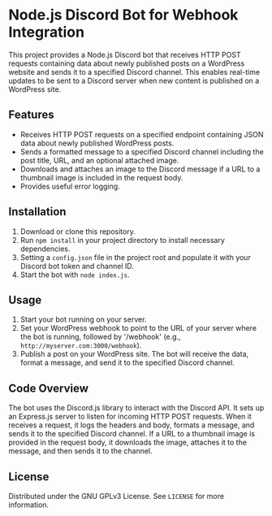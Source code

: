 # Node.js Discord Bot for Webhook Integration

This project provides a Node.js Discord bot that receives HTTP POST requests containing data about newly published posts on a WordPress website and sends it to a specified Discord channel. This enables real-time updates to be sent to a Discord server when new content is published on a WordPress site.

## Features

- Receives HTTP POST requests on a specified endpoint containing JSON data about newly published WordPress posts.
- Sends a formatted message to a specified Discord channel including the post title, URL, and an optional attached image.
- Downloads and attaches an image to the Discord message if a URL to a thumbnail image is included in the request body.
- Provides useful error logging.

## Installation

1. Download or clone this repository.
2. Run `npm install` in your project directory to install necessary dependencies.
3. Setting a `config.json` file in the project root and populate it with your Discord bot token and channel ID.
4. Start the bot with `node index.js`.

## Usage

1. Start your bot running on your server.
2. Set your WordPress webhook to point to the URL of your server where the bot is running, followed by '/webhook' (e.g., `http://myserver.com:3000/webhook`).
3. Publish a post on your WordPress site. The bot will receive the data, format a message, and send it to the specified Discord channel.

## Code Overview

The bot uses the Discord.js library to interact with the Discord API. It sets up an Express.js server to listen for incoming HTTP POST requests. When it receives a request, it logs the headers and body, formats a message, and sends it to the specified Discord channel. If a URL to a thumbnail image is provided in the request body, it downloads the image, attaches it to the message, and then sends it to the channel.

## License

Distributed under the GNU GPLv3 License. See `LICENSE` for more information.